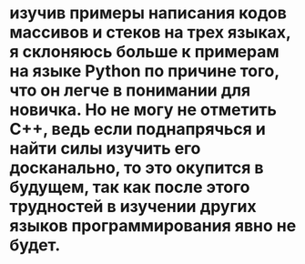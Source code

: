 # изучив примеры написания кодов массивов и стеков на трех языках, я склоняюсь больше к примерам на языке Python по причине того, что он легче в понимании для новичка. Но не могу не отметить C++, ведь если поднапрячься и найти силы изучить его досканально, то это окупится в будущем, так как после этого трудностей в изучении других языков программирования явно не будет.
